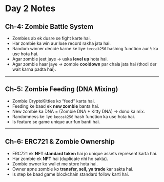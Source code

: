 # Day 2 Notes

## Ch-4: Zombie Battle System
- Zombies ab ek dusre se fight karte hai.
- Har zombie ka win aur lose record rakha jata hai.
- Random winner decide karne ke liye `keccak256` hashing function aur `%` ka use hota hai.
- Agar zombie jeet jaye → uska **level up** hota hai.
- Agar zombie haar jaye → zombie **cooldown** par chala jata hai (thodi der wait karna padta hai).

---

## Ch-5: Zombie Feeding (DNA Mixing)
- Zombie CryptoKitties ko “feed” karta hai.
- Feeding ke baad ek **new zombie** banta hai.
- New zombie ka DNA = (Zombie DNA + Kitty DNA) → dono ka mix.
- Randomness ke liye `keccak256` hash function ka use hota hai.
- Is feature se game unique aur fun banti hai.

---

## Ch-6: ERC721 & Zombie Ownership
- ERC721 ek **NFT standard token** hai jo unique assets represent karta hai.
- Har zombie ek **NFT** hai (duplicate nhi ho sakta).
- Zombie owner ke wallet me store hota hai.
- Owner apne zombie ko **transfer, sell, ya trade** kar sakta hai.
- Is step ke baad game blockchain standard follow karti hai.

